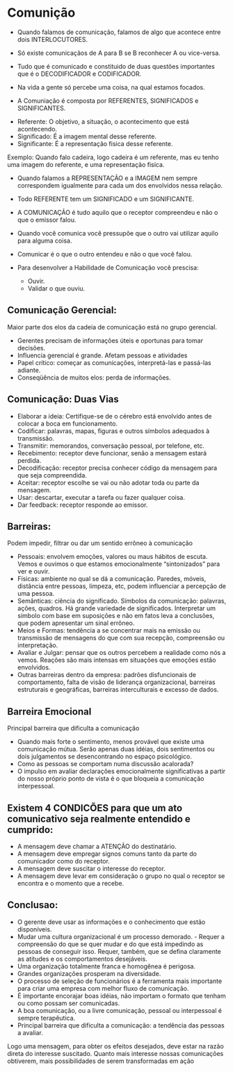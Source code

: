 Comunição
===========
- Quando falamos de comunicação, falamos de algo que acontece  entre dois INTERLOCUTORES. 

- Só existe comunicaçãos de A para B se B reconhecer A ou vice-versa.

- Tudo que é comunicado e constituido de duas questões importantes que é o DECODIFICADOR e CODIFICADOR.

- Na vida a gente só percebe uma coisa, na qual estamos focados.

- A Comuniação é composta por REFERENTES, SIGNIFICADOS e SIGNIFICANTES.
 + Referente: O objetivo, a situação, o acontecimento que está acontecendo.
 + Significado: É a imagem mental desse referente.
 + Significante: É a representação fisica desse referente.

 Exemplo:
 Quando falo cadeira, logo cadeira é um referente, mas eu tenho uma imagem do referente, e uma representação fisíca.

- Quando falamos a REPRESENTAÇÃO e a IMAGEM nem sempre correspondem igualmente para cada um dos envolvidos nessa relação.
- Todo REFERENTE tem um SIGNIFICADO e um SIGNIFICANTE.

- A COMUNICAÇÃO é tudo aquilo que o receptor compreendeu e não o que o emissor falou.  

- Quando você comunica você pressupõe que o outro vai utilizar aquilo para alguma coisa.

- Comunicar é o que o outro entendeu e não o que você falou.

- Para desenvolver a Habilidade de Comunicação você prescisa:
  - Ouvir.
  - Validar o que ouviu.

Comunicação Gerencial:
---------------------

Maior parte dos elos da cadeia de comunicação está no grupo gerencial.

* Gerentes precisam de informações úteis e oportunas para tomar decisões.
* Influencia gerencial é grande. Afetam pessoas e atividades
* Papel crítico: começar as comunicações, interpretá-las e passá-las adiante.
* Conseqüência de muitos elos: perda de informações.

Comunicação: Duas Vias
----------------------
* Elaborar a ideia: Certifique-se de o cérebro está envolvido antes de colocar a boca em funcionamento.
* Codificar: palavras, mapas, figuras e outros símbolos adequados à transmissão.
* Transmitir: memorandos, conversação pessoal, por telefone, etc.
* Recebimento: receptor deve funcionar, senão a mensagem estará perdida.
* Decodificação: receptor precisa conhecer código da mensagem para que seja compreendida.
* Aceitar: receptor escolhe se vai ou não adotar toda ou parte da mensagem.
* Usar: descartar, executar a tarefa ou fazer qualquer coisa.
* Dar feedback: receptor responde ao emissor.


Barreiras:
---------

Podem impedir, filtrar ou dar um sentido errôneo à comunicação 

* Pessoais: envolvem emoções, valores ou maus hábitos de escuta. Vemos e ouvimos o que estamos emocionalmente “sintonizados” para ver e ouvir.
* Físicas: ambiente no qual se dá a comunicação. Paredes, móveis, distância entre pessoas, limpeza, etc, podem influenciar a percepção de uma pessoa.
* Semânticas: ciência do significado. Símbolos da comunicação: palavras, ações, quadros. Há grande variedade de significados. Interpretar um símbolo com base em suposições e não em fatos leva a conclusões, que podem apresentar um sinal errôneo.
* Meios e Formas: tendência a se concentrar mais na emissão ou transmissão de mensagens do que com sua recepção, compreensão ou interpretação.
* Avaliar e Julgar: pensar que os outros percebem a realidade como nós a vemos. Reações são mais intensas em situações que emoções estão envolvidos. 
* Outras barreiras dentro da empresa: padrões disfuncionais de comportamento, falta de visão de liderança organizacional, barreiras estruturais e geográficas, barreiras interculturais e excesso de dados.

Barreira Emocional 
------------------

Principal barreira que dificulta a comunicação 

* Quando mais forte o sentimento, menos provável que existe uma comunicação mútua. Serão apenas duas idéias, dois sentimentos ou dois julgamentos se desencontrando no espaço psicológico.
* Como as pessoas se comportam numa discussão acalorada?
* O impulso em avaliar declarações emocionalmente significativas a partir do nosso próprio ponto de vista é o que bloqueia a comunicação interpessoal. 


Existem 4 CONDICÕES para que um ato comunicativo seja realmente entendido e cumprido:
------------------------------------------------------------------------------------

* A mensagem deve chamar a ATENÇÃO do destinatário. 
* A mensagem deve empregar signos comuns tanto da parte do comunicador como do receptor.
* A mensagem deve suscitar o interesse do receptor.
* A mensagem deve levar em consideração o grupo no qual o receptor se encontra e o momento que a recebe.

Conclusao:
----------

* O gerente deve usar as informações e o conhecimento que estão disponíveis.
* Mudar uma cultura organizacional é um processo demorado. - Requer a compreensão do que se quer mudar e do que está impedindo as pessoas de conseguir isso. Requer, também, que se defina claramente as atitudes e os comportamentos desejáveis.
* Uma organização totalmente franca e homogênea é perigosa.
* Grandes organizações prosperam na diversidade.
* O processo de seleção de funcionários é a ferramenta mais importante para criar uma empresa com melhor fluxo de comunicação.
* É importante encorajar boas idéias, não importam o formato que tenham ou como possam ser comunicadas.
* A boa comunicação, ou a livre comunicação, pessoal ou interpessoal é sempre terapêutica.
* Principal barreira que dificulta a comunicação: a tendência das pessoas a avaliar.




Logo uma mensagem, para obter os efeitos desejados, deve estar na razão direta do interesse suscitado. Quanto mais interesse nossas comunicações obtiverem, mais possibilidades de serem transformadas em ação








